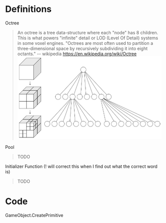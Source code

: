 # Definitions
Octree
> An octree is a tree data-structure where each "node" has 8 children. This is what powers "infinite" detail or LOD (Level Of Detail) systems in some voxel engines. "Octrees are most often used to partition a three-dimensional space by recursively subdividing it into eight octants." -- wikipedia
> https://en.wikipedia.org/wiki/Octree
> ![octree](/Assets/800px-Octree2.svg.png)

Pool
> TODO

Initializer Function (! will correct this when I find out what the correct word is)
> TODO

# Code
GameObject.CreatePrimitive